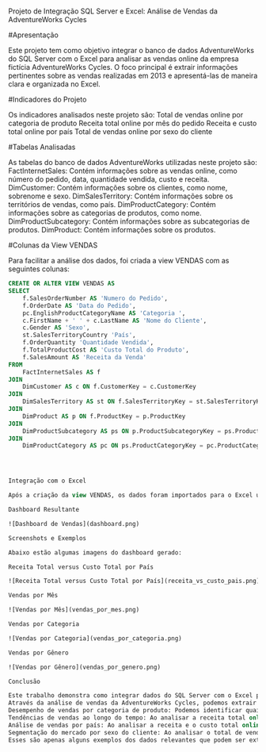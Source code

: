#
Projeto de Integração SQL Server e Excel: Análise de Vendas da AdventureWorks Cycles

#Apresentação

Este projeto tem como objetivo integrar o banco de dados AdventureWorks do SQL Server com o Excel para analisar as vendas online da empresa fictícia AdventureWorks Cycles. O foco principal é extrair informações pertinentes sobre as vendas realizadas em 2013 e apresentá-las de maneira clara e organizada no Excel.

#Indicadores do Projeto

Os indicadores analisados neste projeto são:
Total de vendas online por categoria de produto
Receita total online por mês do pedido
Receita e custo total online por país
Total de vendas online por sexo do cliente

#Tabelas Analisadas

As tabelas do banco de dados AdventureWorks utilizadas neste projeto são:
FactInternetSales: Contém informações sobre as vendas online, como número do pedido, data, quantidade vendida, custo e receita.
DimCustomer: Contém informações sobre os clientes, como nome, sobrenome e sexo.
DimSalesTerritory: Contém informações sobre os territórios de vendas, como país.
DimProductCategory: Contém informações sobre as categorias de produtos, como nome.
DimProductSubcategory: Contém informações sobre as subcategorias de produtos.
DimProduct: Contém informações sobre os produtos.

#Colunas da View VENDAS

Para facilitar a análise dos dados, foi criada a view VENDAS com as seguintes colunas:
```sql
CREATE OR ALTER VIEW VENDAS AS
SELECT
    f.SalesOrderNumber AS 'Numero do Pedido',
    f.OrderDate AS 'Data do Pedido',
    pc.EnglishProductCategoryName AS 'Categoria ',
    c.FirstName + ' ' + c.LastName AS 'Nome do Cliente',
    c.Gender AS 'Sexo',
    st.SalesTerritoryCountry 'País',
    f.OrderQuantity 'Quantidade Vendida',
    f.TotalProductCost AS 'Custo Total do Produto',
    f.SalesAmount AS 'Receita da Venda'
FROM
    FactInternetSales AS f
JOIN
    DimCustomer AS c ON f.CustomerKey = c.CustomerKey
JOIN
    DimSalesTerritory AS st ON f.SalesTerritoryKey = st.SalesTerritoryKey
JOIN
    DimProduct AS p ON f.ProductKey = p.ProductKey
JOIN
    DimProductSubcategory AS ps ON p.ProductSubcategoryKey = ps.ProductSubcategoryKey
JOIN
    DimProductCategory AS pc ON ps.ProductCategoryKey = pc.ProductCategoryKey;




Integração com o Excel

Após a criação da view VENDAS, os dados foram importados para o Excel utilizando ferramentas como Microsoft Query ou Power Query. No Excel, foram criadas tabelas dinâmicas, gráficos e outros recursos para analisar os indicadores de vendas definidos no projeto.

Dashboard Resultante

![Dashboard de Vendas](dashboard.png)

Screenshots e Exemplos

Abaixo estão algumas imagens do dashboard gerado:

Receita Total versus Custo Total por País

![Receita Total versus Custo Total por País](receita_vs_custo_pais.png)

Vendas por Mês

![Vendas por Mês](vendas_por_mes.png)

Vendas por Categoria

![Vendas por Categoria](vendas_por_categoria.png)

Vendas por Gênero

![Vendas por Gênero](vendas_por_genero.png)

Conclusão

Este trabalho demonstra como integrar dados do SQL Server com o Excel para a análise eficaz das vendas, proporcionando insights valiosos para a tomada de decisões. O uso da view VENDAS simplificou o processo de extração de dados e permitiu uma análise mais ágil e visual no Excel.
Através da análise de vendas da AdventureWorks Cycles, podemos extrair alguns insights importantes:
Desempenho de vendas por categoria de produto: Podemos identificar quais categorias de produto têm maior ou menor desempenho em termos de vendas online. Isso pode ajudar a direcionar esforços de marketing e tomadas de decisão relacionadas à oferta de produtos.
Tendências de vendas ao longo do tempo: Ao analisar a receita total online por mês do pedido, podemos identificar padrões sazonais ou tendências de crescimento nas vendas ao longo do ano. Essas informações são valiosas para o planejamento estratégico e de estoque.
Análise de vendas por país: Ao analisar a receita e o custo total online por país, podemos identificar quais países têm o maior volume de vendas e onde os recursos estão sendo investidos proporcionalmente. Isso permite uma alocação de recursos mais eficiente e a identificação de mercados que podem ser promissores para expansão.
Segmentação do mercado por sexo do cliente: Ao analisar o total de vendas online por sexo do cliente, podemos identificar diferenças no comportamento de compra entre homens e mulheres. Essas informações são valiosas para personalização de marketing e campanhas direcionadas.
Esses são apenas alguns exemplos dos dados relevantes que podem ser extraídos da análise de vendas da AdventureWorks Cycles. Com base nesses insights, é possível tomar decisões informadas para impulsionar o crescimento e o sucesso do negócio.

